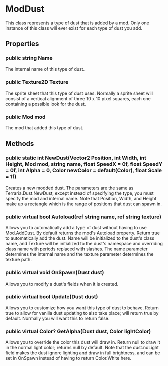 # ModDust

This class represents a type of dust that is added by a mod. Only one instance of this class will ever exist for each type of dust you add.

## Properties

### public string Name

The internal name of this type of dust.

### public Texture2D Texture

The sprite sheet that this type of dust uses. Normally a sprite sheet will consist of a vertical alignment of three 10 x 10 pixel squares, each one containing a possible look for the dust.

### public Mod mod

The mod that added this type of dust.

## Methods

### public static int NewDust(Vector2 Position, int Width, int Height, Mod mod, string name, float SpeedX = 0f, float SpeedY = 0f, int Alpha = 0, Color newColor = default(Color), float Scale = 1f)

Creates a new modded dust. The parameters are the same as Terraria.Dust.NewDust, except instead of specifying the type, you must specify the mod and internal name. Note that Position, Width, and Height make up a rectangle which is the range of positions that dust can spawn in.

### public virtual bool Autoload(ref string name, ref string texture)

Allows you to automatically add a type of dust without having to use Mod.AddDust. By default returns the mod's Autoload property. Return true to automatically add the dust. Name will be initialized to the dust's class name, and Texture will be initialized to the dust's namespace and overriding class name with periods replaced with slashes. The name parameter determines the internal name and the texture parameter determines the texture path.

### public virtual void OnSpawn(Dust dust)

Allows you to modify a dust's fields when it is created.

### public virtual bool Update(Dust dust)

Allows you to customize how you want this type of dust to behave. Return true to allow for vanilla dust updating to also take place; will return true by default. Normally you will want this to return false.

### public virtual Color? GetAlpha(Dust dust, Color lightColor)

Allows you to override the color this dust will draw in. Return null to draw it in the normal light color; returns null by default. Note that the dust.noLight field makes the dust ignore lighting and draw in full brightness, and can be set in OnSpawn instead of having to return Color.White here.